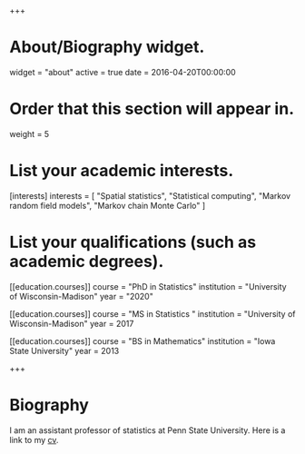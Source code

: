 +++
# About/Biography widget.
widget = "about"
active = true
date = 2016-04-20T00:00:00

# Order that this section will appear in.
weight = 5

# List your academic interests.
[interests]
  interests = [
    "Spatial statistics",
    "Statistical computing",
    "Markov random field models",
    "Markov chain Monte Carlo"
  ]

# List your qualifications (such as academic degrees).
[[education.courses]]
  course = "PhD in Statistics"
  institution = "University of Wisconsin-Madison"
  year = "2020"

[[education.courses]]
  course = "MS in Statistics "
  institution = "University of Wisconsin-Madison"
  year = 2017

[[education.courses]]
  course = "BS in Mathematics"
  institution = "Iowa State University"
  year = 2013
 
+++

# Biography

I am an assistant professor of statistics at Penn State University. Here is a link to my [cv](/cv/berg_cv.pdf).


